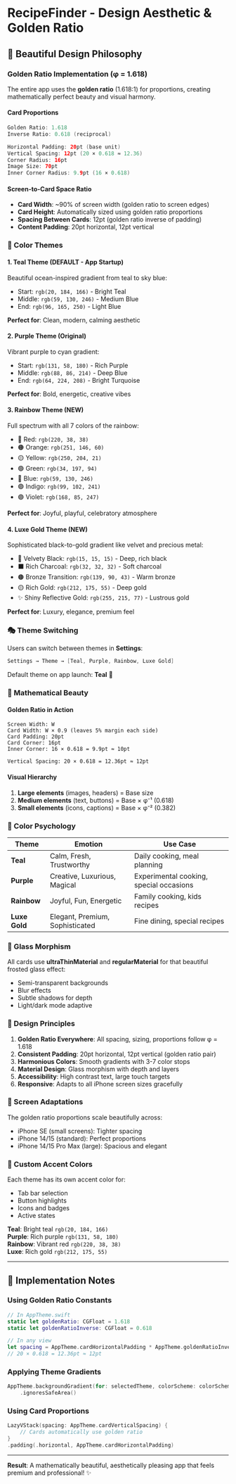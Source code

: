 # RecipeFinder - Design Aesthetic & Golden Ratio

## 🎨 Beautiful Design Philosophy

### Golden Ratio Implementation (φ = 1.618)

The entire app uses the **golden ratio** (1.618:1) for proportions, creating mathematically perfect beauty and visual harmony.

#### Card Proportions
```swift
Golden Ratio: 1.618
Inverse Ratio: 0.618 (reciprocal)

Horizontal Padding: 20pt (base unit)
Vertical Spacing: 12pt (20 × 0.618 ≈ 12.36)
Corner Radius: 16pt
Image Size: 70pt
Inner Corner Radius: 9.9pt (16 × 0.618)
```

#### Screen-to-Card Space Ratio
- **Card Width**: ~90% of screen width (golden ratio to screen edges)
- **Card Height**: Automatically sized using golden ratio proportions
- **Spacing Between Cards**: 12pt (golden ratio inverse of padding)
- **Content Padding**: 20pt horizontal, 12pt vertical

### 🌈 Color Themes

#### 1. **Teal Theme** (DEFAULT - App Startup)
Beautiful ocean-inspired gradient from teal to sky blue:
- Start: `rgb(20, 184, 166)` - Bright Teal
- Middle: `rgb(59, 130, 246)` - Medium Blue  
- End: `rgb(96, 165, 250)` - Light Blue

**Perfect for**: Clean, modern, calming aesthetic

#### 2. **Purple Theme** (Original)
Vibrant purple to cyan gradient:
- Start: `rgb(131, 58, 180)` - Rich Purple
- Middle: `rgb(88, 86, 214)` - Deep Blue
- End: `rgb(64, 224, 208)` - Bright Turquoise

**Perfect for**: Bold, energetic, creative vibes

#### 3. **Rainbow Theme** (NEW)
Full spectrum with all 7 colors of the rainbow:
- 🔴 Red: `rgb(220, 38, 38)`
- 🟠 Orange: `rgb(251, 146, 60)`
- 🟡 Yellow: `rgb(250, 204, 21)`
- 🟢 Green: `rgb(34, 197, 94)`
- 🔵 Blue: `rgb(59, 130, 246)`
- 🟣 Indigo: `rgb(99, 102, 241)`
- 🟣 Violet: `rgb(168, 85, 247)`

**Perfect for**: Joyful, playful, celebratory atmosphere

#### 4. **Luxe Gold Theme** (NEW)
Sophisticated black-to-gold gradient like velvet and precious metal:
- 🖤 Velvety Black: `rgb(15, 15, 15)` - Deep, rich black
- ⬛ Rich Charcoal: `rgb(32, 32, 32)` - Soft charcoal
- 🟤 Bronze Transition: `rgb(139, 90, 43)` - Warm bronze
- 🟡 Rich Gold: `rgb(212, 175, 55)` - Deep gold
- ✨ Shiny Reflective Gold: `rgb(255, 215, 77)` - Lustrous gold

**Perfect for**: Luxury, elegance, premium feel

### 🎭 Theme Switching

Users can switch between themes in **Settings**:
```swift
Settings → Theme → [Teal, Purple, Rainbow, Luxe Gold]
```

Default theme on app launch: **Teal** 🌊

### 📐 Mathematical Beauty

#### Golden Ratio in Action
```
Screen Width: W
Card Width: W × 0.9 (leaves 5% margin each side)
Card Padding: 20pt
Card Corner: 16pt
Inner Corner: 16 × 0.618 = 9.9pt ≈ 10pt

Vertical Spacing: 20 × 0.618 = 12.36pt ≈ 12pt
```

#### Visual Hierarchy
1. **Large elements** (images, headers) = Base size
2. **Medium elements** (text, buttons) = Base × φ⁻¹ (0.618)
3. **Small elements** (icons, captions) = Base × φ⁻² (0.382)

### 🎨 Color Psychology

| Theme | Emotion | Use Case |
|-------|---------|----------|
| **Teal** | Calm, Fresh, Trustworthy | Daily cooking, meal planning |
| **Purple** | Creative, Luxurious, Magical | Experimental cooking, special occasions |
| **Rainbow** | Joyful, Fun, Energetic | Family cooking, kids recipes |
| **Luxe Gold** | Elegant, Premium, Sophisticated | Fine dining, special recipes |

### 🌟 Glass Morphism

All cards use **ultraThinMaterial** and **regularMaterial** for that beautiful frosted glass effect:
- Semi-transparent backgrounds
- Blur effects
- Subtle shadows for depth
- Light/dark mode adaptive

### 🎯 Design Principles

1. **Golden Ratio Everywhere**: All spacing, sizing, proportions follow φ = 1.618
2. **Consistent Padding**: 20pt horizontal, 12pt vertical (golden ratio pair)
3. **Harmonious Colors**: Smooth gradients with 3-7 color stops
4. **Material Design**: Glass morphism with depth and layers
5. **Accessibility**: High contrast text, large touch targets
6. **Responsive**: Adapts to all iPhone screen sizes gracefully

### 📱 Screen Adaptations

The golden ratio proportions scale beautifully across:
- iPhone SE (small screens): Tighter spacing
- iPhone 14/15 (standard): Perfect proportions
- iPhone 14/15 Pro Max (large): Spacious and elegant

### 🎨 Custom Accent Colors

Each theme has its own accent color for:
- Tab bar selection
- Button highlights
- Icons and badges
- Active states

**Teal**: Bright teal `rgb(20, 184, 166)`  
**Purple**: Rich purple `rgb(131, 58, 180)`  
**Rainbow**: Vibrant red `rgb(220, 38, 38)`  
**Luxe**: Rich gold `rgb(212, 175, 55)`

---

## 🚀 Implementation Notes

### Using Golden Ratio Constants
```swift
// In AppTheme.swift
static let goldenRatio: CGFloat = 1.618
static let goldenRatioInverse: CGFloat = 0.618

// In any view
let spacing = AppTheme.cardHorizontalPadding * AppTheme.goldenRatioInverse
// 20 × 0.618 = 12.36pt ≈ 12pt
```

### Applying Theme Gradients
```swift
AppTheme.backgroundGradient(for: selectedTheme, colorScheme: colorScheme)
    .ignoresSafeArea()
```

### Using Card Proportions
```swift
LazyVStack(spacing: AppTheme.cardVerticalSpacing) {
    // Cards automatically use golden ratio
}
.padding(.horizontal, AppTheme.cardHorizontalPadding)
```

---

**Result**: A mathematically beautiful, aesthetically pleasing app that feels premium and professional! ✨
